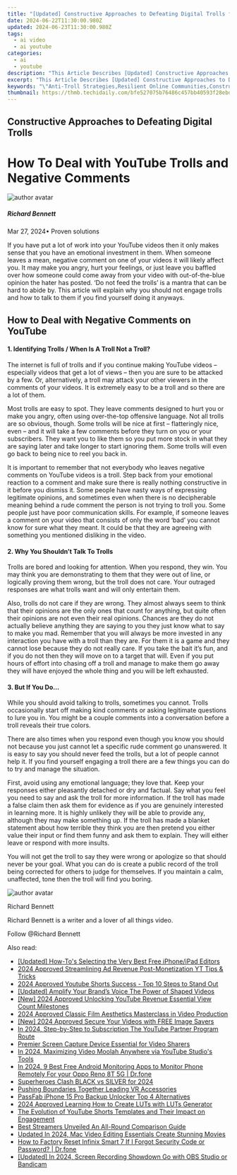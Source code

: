 ```yaml
---
title: "[Updated] Constructive Approaches to Defeating Digital Trolls for 2024"
date: 2024-06-22T11:30:00.980Z
updated: 2024-06-23T11:30:00.980Z
tags:
  - ai video
  - ai youtube
categories:
  - ai
  - youtube
description: "This Article Describes [Updated] Constructive Approaches to Defeating Digital Trolls for 2024"
excerpt: "This Article Describes [Updated] Constructive Approaches to Defeating Digital Trolls for 2024"
keywords: "\"Anti-Troll Strategies,Resilient Online Communities,Constructive Trolling Solutions,Positive Digital Interaction,Engage, Not Antagonize,Cyber Peace Methods,Combat Online Hostility\""
thumbnail: https://thmb.techidaily.com/bfe527075b76486c457bb40593f28ebdf4420fa39a7d079da9e7faa5dde71ba1.jpg
---
```


## Constructive Approaches to Defeating Digital Trolls

# How To Deal with YouTube Trolls and Negative Comments

![author avatar](https://images.wondershare.com/filmora/article-images/richard-bennett.jpg)

##### Richard Bennett

 Mar 27, 2024• Proven solutions

 If you have put a lot of work into your YouTube videos then it only makes sense that you have an emotional investment in them. When someone leaves a mean, negative comment on one of your videos it will likely affect you. It may make you angry, hurt your feelings, or just leave you baffled over how someone could come away from your video with out-of-the-blue opinion the hater has posted. ‘Do not feed the trolls’ is a mantra that can be hard to abide by. This article will explain why you should not engage trolls and how to talk to them if you find yourself doing it anyways.

## How to Deal with Negative Comments on YouTube

#### 1\. Identifying Trolls / When Is A Troll Not a Troll?

 The internet is full of trolls and if you continue making YouTube videos – especially videos that get a lot of views – then you are sure to be attacked by a few. Or, alternatively, a troll may attack your other viewers in the comments of your videos. It is extremely easy to be a troll and so there are a lot of them.

 Most trolls are easy to spot. They leave comments designed to hurt you or make you angry, often using over-the-top offensive language. Not all trolls are so obvious, though. Some trolls will be nice at first – flatteringly nice, even – and it will take a few comments before they turn on you or your subscribers. They want you to like them so you put more stock in what they are saying later and take longer to start ignoring them. Some trolls will even go back to being nice to reel you back in.

 It is important to remember that not everybody who leaves negative comments on YouTube videos is a troll. Step back from your emotional reaction to a comment and make sure there is really nothing constructive in it before you dismiss it. Some people have nasty ways of expressing legitimate opinions, and sometimes even when there is no decipherable meaning behind a rude comment the person is not trying to troll you. Some people just have poor communication skills. For example, if someone leaves a comment on your video that consists of only the word ‘bad’ you cannot know for sure what they meant. It could be that they are agreeing with something you mentioned disliking in the video.

#### 2\. Why You Shouldn’t Talk To Trolls

 Trolls are bored and looking for attention. When you respond, they win. You may think you are demonstrating to them that they were out of line, or logically proving them wrong, but the troll does not care. Your outraged responses are what trolls want and will only entertain them.

 Also, trolls do not care if they are wrong. They almost always seem to think that their opinions are the only ones that count for anything, but quite often their opinions are not even their real opinions. Chances are they do not actually believe anything they are saying to you they just know what to say to make you mad. Remember that you will always be more invested in any interaction you have with a troll than they are. For them it is a game and they cannot lose because they do not really care. If you take the bait it’s fun, and if you do not then they will move on to a target that will. Even if you put hours of effort into chasing off a troll and manage to make them go away they will have enjoyed the whole thing and you will be left exhausted.

#### 3\. But If You Do…

 While you should avoid talking to trolls, sometimes you cannot. Trolls occasionally start off making kind comments or asking legitimate questions to lure you in. You might be a couple comments into a conversation before a troll reveals their true colors.

 There are also times when you respond even though you know you should not because you just cannot let a specific rude comment go unanswered. It is easy to say you should never feed the trolls, but a lot of people cannot help it. If you find yourself engaging a troll there are a few things you can do to try and manage the situation.

 First, avoid using any emotional language; they love that. Keep your responses either pleasantly detached or dry and factual. Say what you feel you need to say and ask the troll for more information. If the troll has made a false claim then ask them for evidence as if you are genuinely interested in learning more. It is highly unlikely they will be able to provide any, although they may make something up. If the troll has made a blanket statement about how terrible they think you are then pretend you either value their input or find them funny and ask them to explain. They will either leave or respond with more insults.

 You will not get the troll to say they were wrong or apologize so that should never be your goal. What you can do is create a public record of the troll being corrected for others to judge for themselves. If you maintain a calm, unaffected, tone then the troll will find you boring.

![author avatar](https://images.wondershare.com/filmora/article-images/richard-bennett.jpg)

Richard Bennett

Richard Bennett is a writer and a lover of all things video.

Follow @Richard Bennett


<ins class="adsbygoogle"
     style="display:block"
     data-ad-format="autorelaxed"
     data-ad-client="ca-pub-7571918770474297"
     data-ad-slot="1223367746"></ins>



<ins class="adsbygoogle"
     style="display:block"
     data-ad-client="ca-pub-7571918770474297"
     data-ad-slot="8358498916"
     data-ad-format="auto"
     data-full-width-responsive="true"></ins>

<span class="atpl-alsoreadstyle">Also read:</span>
<div><ul>
<li><a href="https://youtube-zero.techidaily.com/ed-how-tos-selecting-the-very-best-free-iphoneipad-editors/"><u>[Updated] How-To's  Selecting the Very Best Free iPhone/iPad Editors</u></a></li>
<li><a href="https://youtube-zero.techidaily.com/approved-streamlining-ad-revenue-post-monetization-yt-tips-and-tricks/"><u>2024 Approved  Streamlining Ad Revenue  Post-Monetization YT Tips & Tricks</u></a></li>
<li><a href="https://youtube-zero.techidaily.com/approved-youtube-shorts-success-top-10-steps-to-stand-out/"><u>2024 Approved  Youtube Shorts Success - Top 10 Steps to Stand Out</u></a></li>
<li><a href="https://youtube-zero.techidaily.com/ed-amplify-your-brands-voice-the-power-of-shaped-videos/"><u>[Updated] Amplify Your Brand’s Voice  The Power of Shaped Videos</u></a></li>
<li><a href="https://youtube-zero.techidaily.com/024-approved-unlocking-youtube-revenue-essential-view-count-milestones/"><u>[New] 2024 Approved  Unlocking YouTube Revenue  Essential View Count Milestones</u></a></li>
<li><a href="https://youtube-zero.techidaily.com/approved-classic-film-aesthetics-masterclass-in-video-production/"><u>2024 Approved  Classic Film Aesthetics  Masterclass in Video Production</u></a></li>
<li><a href="https://youtube-zero.techidaily.com/024-approved-secure-your-videos-with-free-image-savers/"><u>[New] 2024 Approved  Secure Your Videos with FREE Image Savers</u></a></li>
<li><a href="https://youtube-zero.techidaily.com/24-step-by-step-to-subscription-the-youtube-partner-program-route/"><u>In 2024, Step-by-Step to Subscription  The YouTube Partner Program Route</u></a></li>
<li><a href="https://youtube-zero.techidaily.com/er-screen-capture-device-essential-for-video-sharers/"><u>Premier Screen Capture Device  Essential for Video Sharers</u></a></li>
<li><a href="https://youtube-zero.techidaily.com/24-maximizing-video-moolah-anywhere-via-youtube-studios-tools/"><u>In 2024, Maximizing Video Moolah Anywhere via YouTube Studio's Tools</u></a></li>
<li><a href="https://android-location.techidaily.com/in-2024-9-best-free-android-monitoring-apps-to-monitor-phone-remotely-for-your-oppo-reno-8t-5g-drfone-by-drfone-virtual/"><u>In 2024, 9 Best Free Android Monitoring Apps to Monitor Phone Remotely For your Oppo Reno 8T 5G | Dr.fone</u></a></li>
<li><a href="https://some-approaches.techidaily.com/superheroes-clash-black-vs-silver-for-2024/"><u>Superheroes Clash  BLACK vs SILVER for 2024</u></a></li>
<li><a href="https://extra-hints.techidaily.com/pushing-boundaries-together-leading-vr-accessories/"><u>Pushing Boundaries Together  Leading VR Accessories</u></a></li>
<li><a href="https://ios-unlock.techidaily.com/passfab-iphone-15-pro-backup-unlocker-top-4-alternatives-by-drfone-ios/"><u>PassFab iPhone 15 Pro Backup Unlocker Top 4 Alternatives</u></a></li>
<li><a href="https://ai-video-editing.techidaily.com/2024-approved-learning-how-to-create-luts-with-luts-generator/"><u>2024 Approved Learning How to Create LUTs with LUTs Generator</u></a></li>
<li><a href="https://youtube-video-recordings.techidaily.com/the-evolution-of-youtube-shorts-templates-and-their-impact-on-engagement/"><u>The Evolution of YouTube Shorts Templates and Their Impact on Engagement</u></a></li>
<li><a href="https://extra-hints.techidaily.com/best-streamers-unveiled-an-all-round-comparison-guide/"><u>Best Streamers Unveiled  An All-Round Comparison Guide</u></a></li>
<li><a href="https://ai-driven-video-production.techidaily.com/updated-in-2024-mac-video-editing-essentials-create-stunning-movies/"><u>Updated In 2024, Mac Video Editing Essentials Create Stunning Movies</u></a></li>
<li><a href="https://techidaily.com/how-to-factory-reset-infinix-smart-7-if-i-forgot-security-code-or-password-drfone-by-drfone-reset-android-reset-android/"><u>How to Factory Reset Infinix Smart 7 If I Forgot Security Code or Password? | Dr.fone</u></a></li>
<li><a href="https://on-screen-recording.techidaily.com/updated-in-2024-screen-recording-showdown-go-with-obs-studio-or-bandicam/"><u>[Updated] In 2024, Screen Recording Showdown  Go with OBS Studio or Bandicam</u></a></li>
</ul></div>
